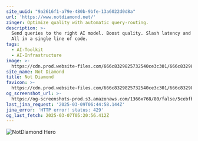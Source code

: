 ```yaml
---
site_uuid: "9a2616f1-a79e-480b-9bfe-13a6022d0d8a"
url: 'https://www.notdiamond.net/'
zinger: Optimize quality with automatic query-routing.
description: >-
  Send queries to the right AI model. Boost quality. Slash latency and costs.
  All in a single line of code.
tags:
  - AI-Toolkit
  - AI-Infrastructure
image: >-
  https://cdn.prod.website-files.com/666c8329825732540ce3c301/666c8329825732540ce3c365_webclip.png
site_name: Not Diamond
title: Not Diamond
favicon: >-
  https://cdn.prod.website-files.com/666c8329825732540ce3c301/666c8329825732540ce3c368_favicon-round.png
og_screenshot_url: >-
  https://og-screenshots-prod.s3.amazonaws.com/1366x768/80/false/5cebfb5962687c9da9e393580f9d4cad96647fa1ba2038f837ad51a64f78ed35.jpeg
last_jina_request: '2025-03-09T06:44:58.144Z'
jina_error: 'HTTP error! status: 429'
og_last_fetch: 2025-03-07T05:20:56.412Z
---
```


![NotDiamond Hero](https://i.imgur.com/8WPnmmG.png)
